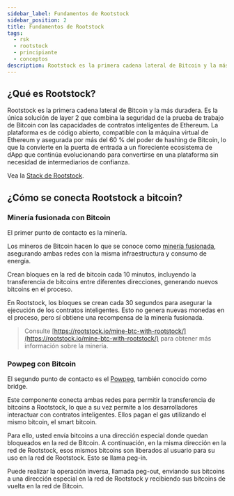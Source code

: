 ```yaml
---
sidebar_label: Fundamentos de Rootstock
sidebar_position: 2
title: Fundamentos de Rootstock
tags:
  - rsk
  - rootstock
  - principiante
  - conceptos
description: Rootstock es la primera cadena lateral de Bitcoin y la más duradera. Es la única solución de layer 2 que combina la seguridad de la prueba de trabajo de Bitcoin con las capacidades de contratos inteligentes de Ethereum.
---
```


## ¿Qué es Rootstock?

Rootstock es la primera cadena lateral de Bitcoin y la más duradera. Es la única solución de layer 2 que combina la seguridad de la prueba de trabajo de Bitcoin con las capacidades de contratos inteligentes de Ethereum. La plataforma es de código abierto, compatible con la máquina virtual de Ethereum y asegurada por más del 60 % del poder de hashing de Bitcoin, lo que la convierte en la puerta de entrada a un floreciente ecosistema de dApp que continúa evolucionando para convertirse en una plataforma sin necesidad de intermediarios de confianza.

Vea la [Stack de Rootstock](/concepts/fundamentals/stack/).

## ¿Cómo se conecta Rootstock a bitcoin?

### Minería fusionada con Bitcoin

El primer punto de contacto es la minería.

Los mineros de Bitcoin hacen lo que se conoce como [minería fusionada](/node-operators/merged-mining/), asegurando ambas redes con la misma infraestructura y consumo de energía.

Crean bloques en la red de bitcoin cada 10 minutos, incluyendo la transferencia de bitcoins entre diferentes direcciones, generando nuevos bitcoins en el proceso.

En Rootstock, los bloques se crean cada 30 segundos para asegurar la ejecución de los contratos inteligentes. Esto no genera nuevas monedas en el proceso, pero sí obtiene una recompensa de la minería fusionada.

> Consulte [https://rootstock.io/mine-btc-with-rootstock/](https://rootstock.io/mine-btc-with-rootstock/) para obtener más información sobre la minería.

### Powpeg con Bitcoin

El segundo punto de contacto es el [Powpeg](/concepts/powpeg/), también conocido como bridge.

Este componente conecta ambas redes para permitir la transferencia de bitcoins a Rootstock, lo que a su vez permite a los desarrolladores interactuar con contratos inteligentes. Ellos pagan el gas utilizando el mismo bitcoin, el smart bitcoin.

Para ello, usted envía bitcoins a una dirección especial donde quedan bloqueados en la red de Bitcoin. A continuación, en la misma dirección en la red de Rootstock, esos mismos bitcoins son liberados al usuario para su uso en la red de Rootstock. Esto se llama peg-in.

Puede realizar la operación inversa, llamada peg-out, enviando sus bitcoins a una dirección especial en la red de Rootstock y recibiendo sus bitcoins de vuelta en la red de Bitcoin.
